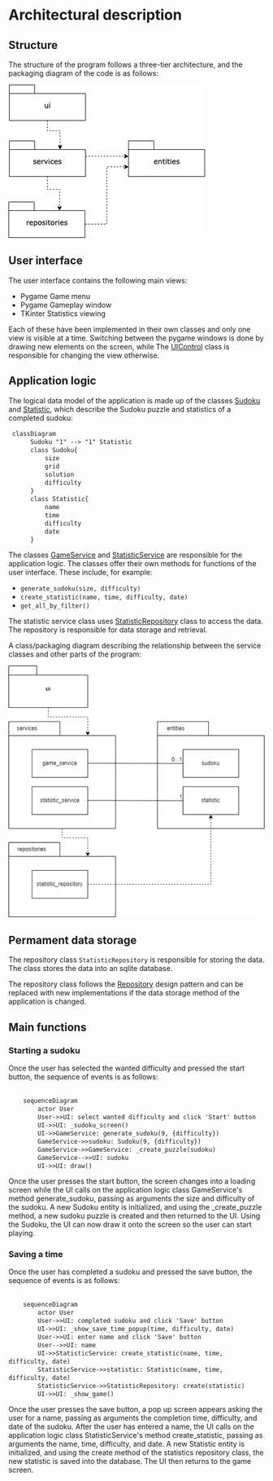 # Architectural description

## Structure

The structure of the program follows a three-tier architecture, and the packaging diagram of the code is as follows:

![Pakkausrakenne](./kuvat/arkkitehtuuri.png)

## User interface

The user interface contains the following main views:

- Pygame Game menu
- Pygame Gameplay window
- TKinter Statistics viewing

Each of these have been implemented in their own classes and only one view is visible at a time. Switching between the pygame windows is done by drawing new elements on the screen, while The [UIControl](../src/ui/ui.py) class is responsible for changing the view otherwise.

## Application logic

The logical data model of the application is made up of the classes [Sudoku](../src/entities/sudoku.py) and [Statistic](../src/entities/statistic.py), which describe the Sudoku puzzle and statistics of a completed sudoku:

```mermaid
 classDiagram
      Sudoku "1" --> "1" Statistic
      class Sudoku{
          size
          grid
          solution
          difficulty
      }
      class Statistic{
          name
          time
          difficulty
          date
      }
```

The classes [GameService](../src/services/game_service.py) and [StatisticService](../src/services/statistic_service.py) are responsible for the application logic. The classes offer their own methods for functions of the user interface. These include, for example:

- `generate_sudoku(size, difficulty)`
- `create_statistic(name, time, difficulty, date)`
- `get_all_by_filter()`

The statistic service class uses [StatisticRepository](../src/repositories/statistic_repository.py) class to access the data. The repository is responsible for data storage and retrieval.

A class/packaging diagram describing the relationship between the service classes and other parts of the program:

![Pakkausrakenne ja luokat](./kuvat/arkkitehtuuri-pakkaus-luokat.png)

## Permament data storage

The repository class `StatisticRepository` is responsible for storing the data. The class stores the data into an sqlite database.

The repository class follows the [Repository](https://en.wikipedia.org/wiki/Data_access_object) design pattern and can be replaced with new implementations if the data storage method of the application is changed.

## Main functions

### Starting a sudoku

Once the user has selected the wanted difficulty and pressed the start button, the sequence of events is as follows:

```mermaid

    sequenceDiagram
        actor User
        User->>UI: select wanted difficulty and click 'Start' button
        UI->>UI: _sudoku_screen()
        UI->>GameService: generate_sudoku(9, {difficulty})
        GameService->>sudoku: Sudoku(9, {difficulty})
        GameService->>GameService: _create_puzzle(sudoku)
        GameService-->>UI: sudoku
        UI->>UI: draw()

```
Once the user presses the start button, the screen changes into a loading screen while the UI calls on the application logic class GameService's method generate_sudoku, passing as arguments the size and difficulty of the sudoku. A new Sudoku entity is initialized, and using the _create_puzzle method, a  new sudoku puzzle is created and then returned to the UI. Using the Sudoku, the UI can now draw it onto the screen so the user can start playing.

### Saving a time

Once the user has completed a sudoku and pressed the save button, the sequence of events is as follows:

```mermaid

    sequenceDiagram
        actor User
        User->>UI: completed sudoku and click 'Save' button
        UI->>UI: _show_save_time_popup(time, difficulty, date)
        User->>UI: enter name and click 'Save' button
        User-->>UI: name
        UI->>StatisticService: create_statistic(name, time, difficulty, date)
        StatisticService->>statistic: Statistic(name, time, difficulty, date)
        StatisticService->>StatisticRepository: create(statistic)
        UI->>UI: _show_game()

```
Once the user presses the save button, a pop up screen appears asking the user for a name, passing as arguments the completion time, difficulty, and date of the sudoku. After the user has entered a name, the UI calls on the application logic class StatisticService's method create_statistic, passing as arguments the name, time, difficulty, and date. A new Statistic entity is initialized, and using the create method of the statistics repository class, the new statistic is saved into the database. The UI then returns to the game screen.